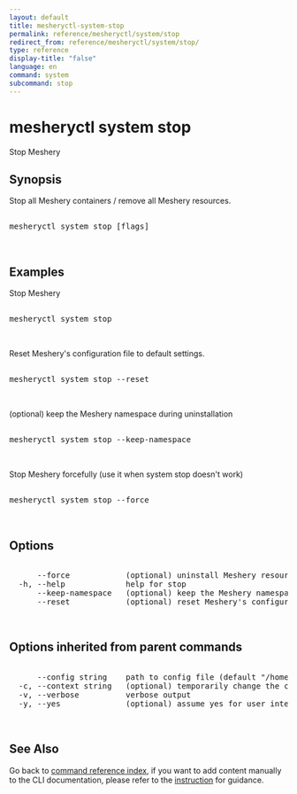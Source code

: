 ```yaml
---
layout: default
title: mesheryctl-system-stop
permalink: reference/mesheryctl/system/stop
redirect_from: reference/mesheryctl/system/stop/
type: reference
display-title: "false"
language: en
command: system
subcommand: stop
---
```


# mesheryctl system stop

Stop Meshery

## Synopsis

Stop all Meshery containers / remove all Meshery resources.
<pre class='codeblock-pre'>
<div class='codeblock'>
mesheryctl system stop [flags]

</div>
</pre> 

## Examples

Stop Meshery
<pre class='codeblock-pre'>
<div class='codeblock'>
mesheryctl system stop

</div>
</pre> 

Reset Meshery's configuration file to default settings.
<pre class='codeblock-pre'>
<div class='codeblock'>
mesheryctl system stop --reset

</div>
</pre> 

(optional) keep the Meshery namespace during uninstallation
<pre class='codeblock-pre'>
<div class='codeblock'>
mesheryctl system stop --keep-namespace

</div>
</pre> 

Stop Meshery forcefully (use it when system stop doesn't work)
<pre class='codeblock-pre'>
<div class='codeblock'>
mesheryctl system stop --force

</div>
</pre> 

## Options

<pre class='codeblock-pre'>
<div class='codeblock'>
      --force            (optional) uninstall Meshery resources forcefully
  -h, --help             help for stop
      --keep-namespace   (optional) keep the Meshery namespace during uninstallation
      --reset            (optional) reset Meshery's configuration file to default settings.

</div>
</pre>

## Options inherited from parent commands

<pre class='codeblock-pre'>
<div class='codeblock'>
      --config string    path to config file (default "/home/admin-pc/.meshery/config.yaml")
  -c, --context string   (optional) temporarily change the current context.
  -v, --verbose          verbose output
  -y, --yes              (optional) assume yes for user interactive prompts.

</div>
</pre>

## See Also

Go back to [command reference index](/reference/mesheryctl/), if you want to add content manually to the CLI documentation, please refer to the [instruction](/project/contributing/contributing-cli#preserving-manually-added-documentation) for guidance.
